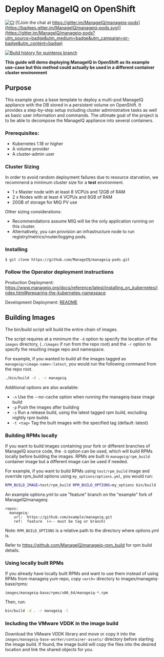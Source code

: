 # Deploy ManageIQ on OpenShift

[![CI](https://github.com/ManageIQ/manageiq-pods/actions/workflows/ci.yaml/badge.svg?branch=quinteros)](https://github.com/ManageIQ/manageiq-pods/actions/workflows/ci.yaml)
[![Join the chat at https://gitter.im/ManageIQ/manageiq-pods](https://badges.gitter.im/ManageIQ/manageiq-pods.svg)](https://gitter.im/ManageIQ/manageiq-pods?utm_source=badge&utm_medium=badge&utm_campaign=pr-badge&utm_content=badge)

[![Build history for quinteros branch](https://buildstats.info/github/chart/ManageIQ/manageiq-pods?branch=quinteros&buildCount=50&includeBuildsFromPullRequest=false&showstats=false)](https://github.com/ManageIQ/manageiq-pods/actions?query=branch%3Amaster)

**This guide will demo deploying ManageIQ in OpenShift as its example use-case but this method could actually be used in a different container cluster environment**

## Purpose

This example gives a base template to deploy a multi-pod ManageIQ appliance with the DB stored in a persistent volume on OpenShift. It provides a step-by-step setup including cluster administrative tasks as well as basic user information and commands. The ultimate goal of the project is to be able to decompose the ManageIQ appliance into several containers.

### Prerequisites:

* Kubernetes 1.18 or higher
* A volume provider
* A cluster-admin user

### Cluster Sizing

In order to avoid random deployment failures due to resource starvation, we recommend a minimum cluster size for a **test** environment.

* 1 x Master node with at least 8 VCPUs and 12GB of RAM
* 2 x Nodes with at least 4 VCPUs and 8GB of RAM
* 20GB of storage for MIQ PV use

Other sizing considerations:

* Recommendations assume MIQ will be the only application running on this cluster.
* Alternatively, you can provision an infrastructure node to run registry/metrics/router/logging pods.

### Installing

`$ git clone https://github.com/ManageIQ/manageiq-pods.git`

### Follow the Operator deployment instructions

Production Deployment:
https://www.manageiq.org/docs/reference/latest/installing_on_kubernetes/index.html#preparing-the-kubernetes-namespace

Development Deployment:
[README](manageiq-operator/README.md)


## Building Images
The bin/build script will build the entire chain of images.

The script requires at a minimum the `-d` option to specify the location of the `images` directory, (`./images` if run from the repo root) and the `-r` option to specify the resulting image repo and namespace.

For example, if you wanted to build all the images tagged as `manageiq/<image-name>:latest`, you would run the following command from the repo root.

```bash
./bin/build -d . -r manageiq
```

Additional options are also available:
  - `-n` Use the --no-cache option when running the manageiq-base image build
  - `-p` Push the images after building
  - `-s` Run a release build, using the latest tagged rpm build, excluding nightly rpm builds
  - `-t <tag>` Tag the built images with the specified tag (default: latest)

### Building RPMs locally

If you want to build images containing your fork or different branches of ManageIQ source code, the `-b` option can be used, which will build RPMs locally before building the images. RPMs are built in `manageiq/rpm_build` container image but a different image can be used if needed.

For example, if you want to build RPMs using `test/rpm_build` image and override rpm_build options using `my_options/options.yml`, you would run:

```bash
RPM_BUILD_IMAGE=test/rpm_build RPM_BUILD_OPTIONS=my_options bin/build -d . -r manageiq -b
```

An example options.yml to use "feature" branch on the "example" fork of ManageIQ/manageiq:

```
repos:
  manageiq:
    url:  https://github.com/example/manageiq.git
    ref:  feature  (<-- must be tag or branch)
```

Note: `RPM_BUILD_OPTIONS` is a relative path to the directory where options.yml is.

Refer to https://github.com/ManageIQ/manageiq-rpm_build for rpm build details.

### Using locally built RPMs

If you already have locally built RPMs and want to use them instead of using RPMs from manageiq yum repo, copy `<arch>` directory to images/manageiq-base/rpms:

`images/manageiq-base/rpms/x86_64/manageiq-*.rpm`

Then, run:

```bash
bin/build -d . -r manageiq -l
```

### Including the VMware VDDK in the image build

Download the VMware VDDK library and move or copy it into the `images/manageiq-base-worker/container-assets/` directory before starting the image build.  If found, the image build will copy the files into the desired location and link the shared objects for you.
